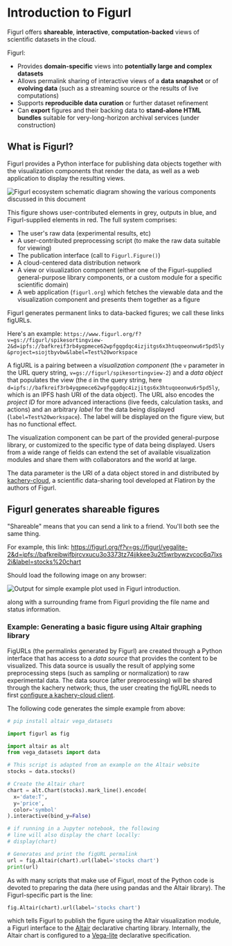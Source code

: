 # Introduction to Figurl

Figurl offers **shareable**, **interactive**, **computation-backed** views of scientific
datasets in the cloud.

Figurl:

* Provides **domain-specific** views into **potentially large and complex datasets**
* Allows permalink sharing of interactive views of a **data snapshot** or of
**evolving data** (such as a streaming source or the results of live computations)
* Supports **reproducible data curation** or further dataset refinement
* Can **export** figures and their backing data to **stand-alone HTML bundles** suitable for
very-long-horizon archival services (under construction)

## What is Figurl?

Figurl provides a Python interface for publishing data objects together with the
visualization components that render the data, as well as a web application to display the
resulting views.

![Figurl ecosystem schematic diagram showing the various components discussed in this document](https://docs.google.com/drawings/d/e/2PACX-1vQ1EiWPmHTEzSQerCovx6LjHflUQ42BSrEg2c3LyFQzClmVoWgyNqaII9TT7W54DLC-AhteLMXWoq4V/pub?w=963&h=735)

This figure shows user-contributed elements in grey, outputs in blue, and Figurl-supplied elements in red. The full system comprises:

* The user's raw data (experimental results, etc)
* A user-contributed preprocessing script (to make the raw data suitable for viewing)
* The publication interface (call to `Figurl.Figure()`)
* A cloud-centered data distribution network
* A view or visualization component (either one of the Figurl-supplied general-purpose library components, or a custom module for a specific scientific domain)
* A web application (`figurl.org`) which fetches the viewable data and the visualization component and presents them together as a figure

Figurl generates permanent links to data-backed figures; we call these links figURLs.

Here's an example:
`https://www.figurl.org/f?v=gs://figurl/spikesortingview-2&d=ipfs://bafkreif3rb4yqpmece62wpfgqgdqc4izjitgs6x3htuqoeonwu6r5pd5ly&project=siojtbyvbw&label=Test%20workspace`

A figURL is a pairing between a *visualization component* (the `v` parameter in the URL query
string, `v=gs://figurl/spikesortingview-2`) and a *data object* that populates the
view (the `d` in the query string, here `d=ipfs://bafkreif3rb4yqpmece62wpfgqgdqc4izjitgs6x3htuqoeonwu6r5pd5ly`,
which is an IPFS hash URI of the data object).
The URL also encodes the *project ID* for more advanced interactions (live feeds, calculation tasks, and actions)
and an arbitrary *label* for the data being displayed
(`label=Test%20workspace`). The label
will be displayed on the figure view, but has no functional effect.

The visualization component can be part of the provided general-purpose library, or 
customized to the specific type of data being
displayed. Users from a wide range of fields can extend the set of available
visualization modules and share them with collaborators and the world at large.

The data parameter is the URI of a data object stored in and distributed by
[kachery-cloud](https://github.com/scatchrealm/kachery-cloud), a scientific data-sharing
tool developed at Flatiron by the authors of Figurl.

## Figurl generates shareable figures

"Shareable" means that you can send a link to a friend. You'll both see the same thing.

For example, this link:
https://figurl.org/f?v=gs://figurl/vegalite-2&d=ipfs://bafkreibwifbjrcvxucu3o3373tz74jjkkee3u2t5wrbywzvcoc6q7lxs2i&label=stocks%20chart

Should load the following image on any browser:

![Output for simple example plot used in Figurl introduction.](https://user-images.githubusercontent.com/3679296/167031737-acf5a03f-a318-4856-81a5-3ee41a0b80f7.png)

along with a surrounding frame from Figurl providing the file name and status information.

### Example: Generating a basic figure using Altair graphing library

FigURLs (the permalinks generated by Figurl) are created through a Python interface
that has access to a *data source* that provides the content to be visualized.
This data source is usually the result of applying some preprocessing steps (such as
sampling or normalization) to raw experimental data. The data source (after preprocessing) will be shared
through the kachery network; thus, the user creating the figURL needs to first [configure a kachery-cloud client](https://github.com/flatironinstitute/kachery-cloud).

The following code generates the simple example from above:

```python
# pip install altair vega_datasets

import figurl as fig

import altair as alt
from vega_datasets import data

# This script is adapted from an example on the Altair website
stocks = data.stocks()

# Create the Altair chart
chart = alt.Chart(stocks).mark_line().encode(
  x='date:T',
  y='price',
  color='symbol'
).interactive(bind_y=False)

# if running in a Jupyter notebook, the following
# line will also display the chart locally:
# display(chart)

# Generates and print the figURL permalink
url = fig.Altair(chart).url(label='stocks chart')
print(url)
```

As with many scripts that make use of Figurl, most of the Python code
is devoted to preparing the data (here using pandas and the Altair library).
The Figurl-specific part is the line:

```python
fig.Altair(chart).url(label='stocks chart')
```

which tells Figurl to publish the figure using the Altair visualization
module, a Figurl interface to the [Altair](https://altair-viz.github.io/)
declarative charting library. Internally, the Altair chart is configured
to a [Vega-lite](https://vega.github.io/vega-lite/) declarative specification.